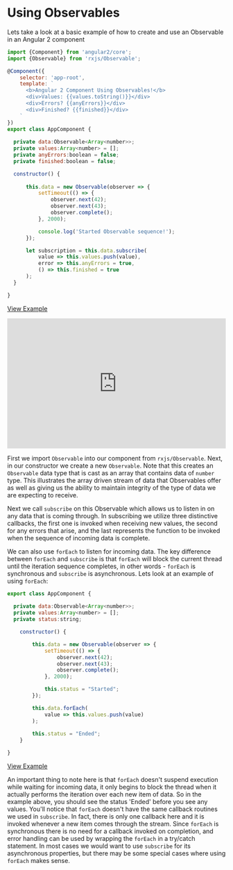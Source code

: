 # Using Observables

Lets take a look at a basic example of how to create and use an Observable in an Angular 2 component

```js
import {Component} from 'angular2/core';
import {Observable} from 'rxjs/Observable';

@Component({
	selector: 'app-root',
	template: `
	  <b>Angular 2 Component Using Observables!</b>
	  <div>Values: {{values.toString()}}</div>
	  <div>Errors? {{anyErrors}}</div>
	  <div>Finished? {{finished}}</div>
	`
})
export class AppComponent {
  
  private data:Observable<Array<number>>;
  private values:Array<number> = [];
  private anyErrors:boolean = false;
  private finished:boolean = false;

  constructor() {
    
      this.data = new Observable(observer => {
          setTimeout(() => {
              observer.next(42);
              observer.next(43);
              observer.complete();
          }, 2000);

          console.log('Started Observable sequence!');
      });

      let subscription = this.data.subscribe(
          value => this.values.push(value),
          error => this.anyErrors = true,
          () => this.finished = true
      );
  }

}
```
[View Example](http://plnkr.co/edit/t5d9XAdgPAk8Y2grjW5p)

<iframe style="width: 100%; height: 300px" src="http://embed.plnkr.co/t5d9XAdgPAk8Y2grjW5p" frameborder="0" allowfullscren="allowfullscren"></iframe>

First we import `Observable` into our component from `rxjs/Observable`. Next, in our constructor we create a new `Observable`. Note that this creates an `Observable` data type that is cast as an array that contains data of `number` type. This illustrates the array driven stream of data that Observables offer as well as giving us the ability to maintain integrity of the type of data we are expecting to receive. 

Next we call `subscribe` on this Observable which allows us to listen in on any data that is coming through. In subscribing we utilize three distinctive callbacks, the first one is invoked when receiving new values, the second for any errors that arise, and the last represents the function to be invoked when the sequence of incoming data is complete. 

We can also use `forEach` to listen for incoming data. The key difference between `forEach` and `subscribe` is that `forEach` will block the current thread until the iteration sequence completes, in other words - `forEach` is synchronous and `subscribe` is asynchronous. Lets look at an example of using `forEach`: 

```js
export class AppComponent {
  
  private data:Observable<Array<number>>;
  private values:Array<number> = [];
  private status:string;

	constructor() {

		this.data = new Observable(observer => {
			setTimeout(() => {
				observer.next(42);
				observer.next(43);
				observer.complete();
			}, 2000);

			this.status = "Started";
		});

		this.data.forEach(
			value => this.values.push(value)
		);
		
		this.status = "Ended";
	}

}
```
[View Example](http://plnkr.co/edit/CJNgwR8bhKv2qY1P8rGa)

An important thing to note here is that `forEach` doesn't suspend execution while waiting for incoming data, it only begins to block the thread when it actually performs the iteration over each new item of data. So in the example above, you should see the status 'Ended' before you see any values. You'll notice that `forEach` doesn't have the same callback routines we used in `subscribe`. In fact, there is only one callback here and it is invoked whenever a new item comes through the stream. Since `forEach` is synchronous there is no need for a callback invoked on completion, and error handling can be used by wrapping the `forEach` in a try/catch statement. In most cases we would want to use `subscribe` for its asynchronous properties, but there may be some special cases where using `forEach` makes sense. 

